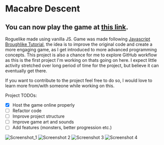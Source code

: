 # Macabre Descent

## You can now play the game at [this link](https://nebocoder.github.io/js-roguelike/).

Roguelike made using vanilla JS.
Game was made following [Javascript Broughlike Tutorial](https://nluqo.github.io/broughlike-tutorial/index.html), the idea is to improve the original code and create a more engaging game, as I get introduced to more advanced programming concepts. This project is also a chance for me to explore GitHub workflow as this is the first project I'm working on thats going on here. I expect little activity stretched over long period of time for the project, but believe it can eventually get there.

If you want to contribute to the project feel free to do so, I would love to learn more from/with someone while working on this.

Project TODOs:
- [x] Host the game online properly
- [ ] Refactor code
- [ ] Improve project structure
- [ ] Improve game art and sounds
- [ ] Add features (monsters, better progression etc.)

![Screenshot_1](https://user-images.githubusercontent.com/91620216/147757979-05fc8a8e-8e65-4548-85fb-615addecf1a4.png)
![Screenshot 2](https://user-images.githubusercontent.com/91620216/147758056-a5b69272-7288-4839-ba42-7749fede476d.png)
![Screenshot 3](https://user-images.githubusercontent.com/91620216/147758061-f681e3e7-86f9-47e6-ae62-ad67c0fb194c.png)
![Screenshot 4](https://user-images.githubusercontent.com/91620216/147758067-15c2ffef-ce30-4c97-820e-de3c55956555.png)
